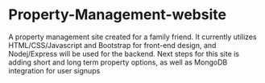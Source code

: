 # Property-Management-website
 A property management site created for a family friend.  It currently utilizes HTML/CSS/Javascript and Bootstrap for front-end design, and Nodej/Express will be used for the backend.  Next steps for this site is adding short and long term property options, as well as MongoDB integration for user signups
